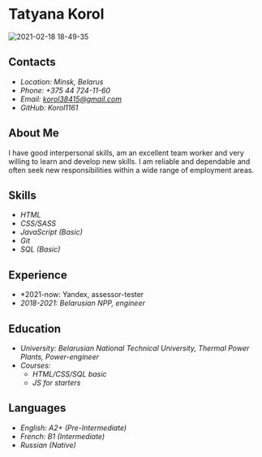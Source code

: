 # Tatyana Korol
![2021-02-18 18-49-35](https://user-images.githubusercontent.com/98449196/152357298-5088ea31-03f1-49c0-a8e5-3736e701083c.JPG)
 
## Contacts 

* *Location: Minsk, Belarus*
* *Phone: +375 44 724-11-60*
* *Email: korol38415@gmail.com*
* *GitHub: Korol1161*

## About Me

I have good interpersonal skills, am an excellent team worker and very willing to learn and develop new skills.
I am reliable and dependable and often seek new responsibilities within a wide range of employment areas.

## Skills

* *HTML*
* *CSS/SASS*
* *JavaScript (Basic)*
* *Git*
* *SQL (Basic)*

## Experience

* *2021-now: Yandex, assessor-tester
* *2018-2021: Belarusian NPP, engineer*  

## Education

* *University: Belarusian National Technical University, Thermal Power Plants, Power-engineer*
* *Courses:* 
    + *HTML/CSS/SQL basic*
    + *JS for starters*

## Languages
* *English: A2+ (Pre-Intermediate)*
* *French: B1 (Intermediate)*
* *Russian (Native)*
